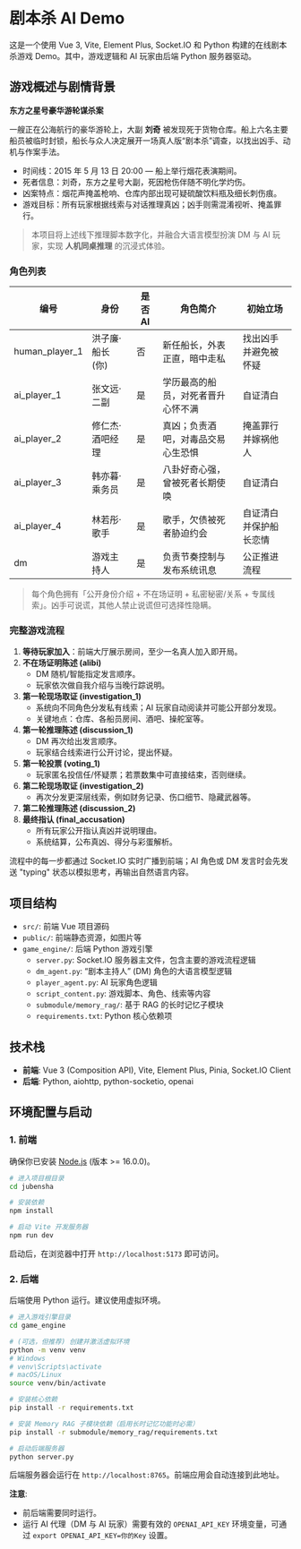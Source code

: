 # 剧本杀 AI Demo

这是一个使用 Vue 3, Vite, Element Plus, Socket.IO 和 Python 构建的在线剧本杀游戏 Demo。其中，游戏逻辑和 AI 玩家由后端 Python 服务器驱动。

## 游戏概述与剧情背景

**东方之星号豪华游轮谋杀案**

一艘正在公海航行的豪华游轮上，大副 **刘奇** 被发现死于货物仓库。船上六名主要船员被临时封锁，船长与众人决定展开一场真人版“剧本杀”调查，以找出凶手、动机与作案手法。

- 时间线：2015 年 5 月 13 日 20:00 — 船上举行烟花表演期间。
- 死者信息：刘奇，东方之星号大副，死因枪伤伴随不明化学灼伤。
- 凶案特点：烟花声掩盖枪响、仓库内部出现可疑硫酸饮料瓶及细长刺伤痕。
- 游戏目标：所有玩家根据线索与对话推理真凶；凶手则需混淆视听、掩盖罪行。

> 本项目将上述线下推理脚本数字化，并融合大语言模型扮演 DM 与 AI 玩家，实现 **人机同桌推理** 的沉浸式体验。

### 角色列表
| 编号 | 身份 | 是否 AI | 角色简介 | 初始立场 |
| ---- | ---- | ------- | -------- | -------- |
| human_player_1 | 洪子廉·船长 (你) | 否 | 新任船长，外表正直，暗中走私 | 找出凶手并避免被怀疑 |
| ai_player_1 | 张文远·二副 | 是 | 学历最高的船员，对死者晋升心怀不满 | 自证清白 |
| ai_player_2 | 修仁杰·酒吧经理 | 是 | 真凶；负责酒吧，对毒品交易心生恐惧 | 掩盖罪行并嫁祸他人 |
| ai_player_3 | 韩亦暮·乘务员 | 是 | 八卦好奇心强，曾被死者长期使唤 | 自证清白 |
| ai_player_4 | 林若彤·歌手 | 是 | 歌手，欠债被死者胁迫约会 | 自证清白并保护船长恋情 |
| dm | 游戏主持人 | 是 | 负责节奏控制与发布系统讯息 | 公正推进流程 |

> 每个角色拥有「公开身份介绍 + 不在场证明 + 私密秘密/关系 + 专属线索」。凶手可说谎，其他人禁止说谎但可选择性隐瞒。

### 完整游戏流程
1. **等待玩家加入**：前端大厅展示房间，至少一名真人加入即开局。
2. **不在场证明陈述 (alibi)**  
   - DM 随机/智能指定发言顺序。  
   - 玩家依次做自我介绍与当晚行踪说明。
3. **第一轮现场取证 (investigation_1)**  
   - 系统向不同角色分发私有线索；AI 玩家自动阅读并可能公开部分发现。  
   - 关键地点：仓库、各船员房间、酒吧、操舵室等。
4. **第一轮推理陈述 (discussion_1)**  
   - DM 再次给出发言顺序。  
   - 玩家结合线索进行公开讨论，提出怀疑。
5. **第一轮投票 (voting_1)**  
   - 玩家匿名投信任/怀疑票；若票数集中可直接结束，否则继续。
6. **第二轮现场取证 (investigation_2)**  
   - 再次分发更深层线索，例如财务记录、伤口细节、隐藏武器等。
7. **第二轮推理陈述 (discussion_2)**
8. **最终指认 (final_accusation)**  
   - 所有玩家公开指认真凶并说明理由。  
   - 系统结算，公布真凶、得分与彩蛋解析。

流程中的每一步都通过 Socket.IO 实时广播到前端；AI 角色或 DM 发言时会先发送 "typing" 状态以模拟思考，再输出自然语言内容。

## 项目结构

- `src/`: 前端 Vue 项目源码
- `public/`: 前端静态资源，如图片等
- `game_engine/`: 后端 Python 游戏引擎
  - `server.py`: Socket.IO 服务器主文件，包含主要的游戏流程逻辑
  - `dm_agent.py`: “剧本主持人” (DM) 角色的大语言模型逻辑
  - `player_agent.py`: AI 玩家角色逻辑
  - `script_content.py`: 游戏脚本、角色、线索等内容
  - `submodule/memory_rag/`: 基于 RAG 的长时记忆子模块
  - `requirements.txt`: Python 核心依赖项

## 技术栈

- **前端**: Vue 3 (Composition API), Vite, Element Plus, Pinia, Socket.IO Client
- **后端**: Python, aiohttp, python-socketio, openai

## 环境配置与启动

### 1. 前端

确保你已安装 [Node.js](https://nodejs.org/) (版本 >= 16.0.0)。

```bash
# 进入项目根目录
cd jubensha

# 安装依赖
npm install

# 启动 Vite 开发服务器
npm run dev
```

启动后，在浏览器中打开 `http://localhost:5173` 即可访问。

### 2. 后端

后端使用 Python 运行。建议使用虚拟环境。

```bash
# 进入游戏引擎目录
cd game_engine

# (可选，但推荐) 创建并激活虚拟环境
python -m venv venv
# Windows
# venv\Scripts\activate
# macOS/Linux
source venv/bin/activate

# 安装核心依赖
pip install -r requirements.txt

# 安装 Memory RAG 子模块依赖（启用长时记忆功能时必需）
pip install -r submodule/memory_rag/requirements.txt

# 启动后端服务器
python server.py
```

后端服务器会运行在 `http://localhost:8765`。前端应用会自动连接到此地址。

**注意**:
- 前后端需要同时运行。
- 运行 AI 代理（DM 与 AI 玩家）需要有效的 `OPENAI_API_KEY` 环境变量，可通过 `export OPENAI_API_KEY=你的Key` 设置。 